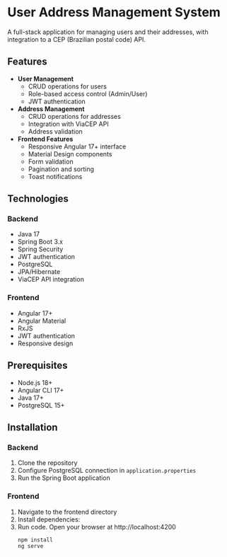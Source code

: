 # User Address Management System

A full-stack application for managing users and their addresses, with integration to a CEP (Brazilian postal code) API.

## Features

- **User Management**
  - CRUD operations for users
  - Role-based access control (Admin/User)
  - JWT authentication
- **Address Management**
  - CRUD operations for addresses
  - Integration with ViaCEP API
  - Address validation
- **Frontend Features**
  - Responsive Angular 17+ interface
  - Material Design components
  - Form validation
  - Pagination and sorting
  - Toast notifications

## Technologies

### Backend
- Java 17
- Spring Boot 3.x
- Spring Security
- JWT authentication
- PostgreSQL
- JPA/Hibernate
- ViaCEP API integration

### Frontend
- Angular 17+
- Angular Material
- RxJS
- JWT authentication
- Responsive design

## Prerequisites

- Node.js 18+
- Angular CLI 17+
- Java 17+
- PostgreSQL 15+

## Installation

### Backend
1. Clone the repository
2. Configure PostgreSQL connection in `application.properties`
3. Run the Spring Boot application

### Frontend
1. Navigate to the frontend directory
2. Install dependencies:
3. Run code. Open your browser at http://localhost:4200
   ```bash
   npm install
   ng serve
